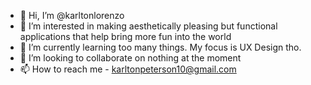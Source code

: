- 👋 Hi, I’m @karltonlorenzo
- 👀 I’m interested in making aesthetically pleasing but functional applications that help bring more fun into the world
- 🌱 I’m currently learning too many things. My focus is UX Design tho.
- 💞️ I’m looking to collaborate on nothing at the moment
- 📫 How to reach me - karltonpeterson10@gmail.com

<!---
karltonlorenzo/karltonlorenzo is a ✨ special ✨ repository because its `README.md` (this file) appears on your GitHub profile.
You can click the Preview link to take a look at your changes.
--->
